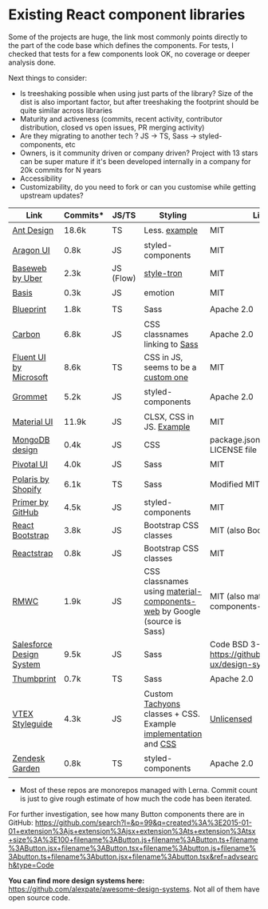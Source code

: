 # Existing React component libraries

Some of the projects are huge, the link most commonly points directly to the part of the code base which defines the components. For tests, I checked that tests for a few components look OK, no coverage or deeper analysis done.


Next things to consider:

* Is treeshaking possible when using just parts of the library? Size of the dist is also important factor, but after treeshaking the footprint should be quite similar across libraries
* Maturity and activeness (commits, recent activity, contributor distribution, closed vs open issues, PR merging activity)
* Are they migrating to another tech ? JS -> TS, Sass -> styled-components, etc
* Owners, is it community driven or company driven? Project with 13 stars can be super mature if it's been developed internally in a company for 20k commits for N years
* Accessibility
* Customizability, do you need to fork or can you customise while getting upstream updates?



Link | Commits* | JS/TS | Styling | License | Tests | Other
-----|---------|-------|---------|---------|-------|-------
[Ant Design](https://github.com/ant-design/ant-design/tree/master/components)                                   | 18.6k | TS | Less. [example](https://github.com/ant-design/ant-design/blob/master/components/card/style/index.less) | MIT | ☑️
[Aragon UI](https://github.com/aragon/aragon-ui/blob/master/src/components/)                                    | 0.8k  | JS | styled-components | MIT | [Not much](https://github.com/aragon/aragon-ui/search?q=test&unscoped_q=test)
[Baseweb by Uber](https://github.com/uber/baseweb/tree/master/src)                                              | 2.3k  | JS (Flow) | [style-tron](https://github.com/styletron/styletron) | MIT | ☑️
[Basis](https://github.com/moroshko/basis/blob/master/src/components)                                           | 0.3k  | JS | emotion | MIT | ☑️
[Blueprint](https://github.com/palantir/blueprint/tree/develop/packages/core/src/components)                    | 1.8k  | TS | Sass | Apache 2.0 | ☑️
[Carbon](https://github.com/carbon-design-system/carbon/tree/master/packages/react/src)                         | 6.8k  | JS | CSS classnames linking to [Sass](https://github.com/carbon-design-system/carbon/blob/master/packages/components/src/components/button/_button.scss) | Apache 2.0 | ☑️ | ☑️ Storybook
[Fluent UI by Microsoft](https://github.com/microsoft/fluentui/tree/master/packages/office-ui-fabric-react/src) | 8.6k  | TS | CSS in JS, seems to be a [custom one](https://github.com/microsoft/fluentui/blob/master/packages/utilities/src/styled.tsx) | MIT | ☑️
[Grommet](https://github.com/grommet/grommet/blob/master/src/js/components/)                                    | 5.2k  | JS | styled-components | Apache 2.0 | ☑️ | ☑️ Storybook
[Material UI](https://github.com/mui-org/material-ui/tree/master/packages/material-ui/src)                      | 11.9k | JS | CLSX, CSS in JS. [Example](https://github.com/mui-org/material-ui/blob/edb2d6382e271dbfc28384b10c417c0f5843e8f8/packages/material-ui/src/Button/Button.js#L9)            | MIT | ☑️
[MongoDB design](https://github.com/mongodb/design/tree/master/client/react-components)                         | 0.4k  | JS | CSS | package.json says MIT, no LICENSE file | [No](https://github.com/mongodb/design/search?q=test&unscoped_q=test)
[Pivotal UI](https://github.com/pivotal-cf/pivotal-ui/tree/master/src/react)                                    | 4.0k  | JS | Sass | MIT | ☑️
[Polaris by Shopify](https://github.com/Shopify/polaris-react/tree/master/src/components)                       | 6.1k  | TS | Sass | Modified MIT, [see more](https://github.com/Shopify/polaris-react#licenses) |  ☑️
[Primer by GitHub](https://github.com/primer/components/tree/master/src)                                        | 4.5k  | JS | styled-components | MIT | ☑️
[React Bootstrap](https://github.com/react-bootstrap/react-bootstrap/tree/master/src)                           | 3.8k  | JS | Bootstrap CSS classes | MIT (also Bootstrap is MIT) | ☑️
[Reactstrap](https://github.com/reactstrap/reactstrap/tree/master/src)                                          | 0.8k  | JS | Bootstrap CSS classes | MIT | ☑️
[RMWC](https://github.com/jamesmfriedman/rmwc/tree/master/src)                                                  | 1.9k  | JS | CSS classnames using [material-components-web](https://github.com/material-components/material-components-web/tree/master/packages/material-components-web) by Google (source is Sass) | MIT (also material-components-web is MIT) | ☑️
[Salesforce Design System](https://github.com/salesforce-ux/design-system/tree/master/ui/components)            | 9.5k  | JS | Sass | Code BSD 3-Clause, see: https://github.com/salesforce-ux/design-system#licenses | ☑️
[Thumbprint](https://github.com/thumbtack/thumbprint/tree/master/packages/thumbprint-react/components)          | 0.7k  | TS | Sass | Apache 2.0 |  ☑️
[VTEX Styleguide](https://github.com/vtex/styleguide/tree/master/react)                                         | 4.3k  | JS | Custom [Tachyons](https://vtex.github.io/vtex-tachyons/) classes + CSS. Example [implementation](https://github.com/vtex/styleguide/blob/master/react/components/Input/index.js) and [CSS](https://github.com/vtex/styleguide/blob/master/react/components/Input/Input.css) | [Unlicensed](https://github.com/vtex/styleguide/issues/625) | [Not much](https://github.com/vtex/styleguide/issues/1083)
[Zendesk Garden](https://github.com/zendeskgarden/react-components/tree/master/packages)                        | 0.8k  | TS | styled-components | Apache 2.0  | ☑️ | ☑️ Storybook

* Most of these repos are monorepos managed with Lerna. Commit count is just to give rough estimate of how much the code has been iterated.


For further investigation, see how many Button components there are in GitHub: https://github.com/search?l=&p=99&q=created%3A%3E2015-01-01+extension%3Ajs+extension%3Ajsx+extension%3Ats+extension%3Atsx+size%3A%3E100+filename%3AButton.js+filename%3AButton.ts+filename%3AButton.jsx+filename%3AButton.tsx+filename%3Abutton.js+filename%3Abutton.ts+filename%3Abutton.jsx+filename%3Abutton.tsx&ref=advsearch&type=Code

**You can find more design systems here:** https://github.com/alexpate/awesome-design-systems. Not all of them have open source code.
